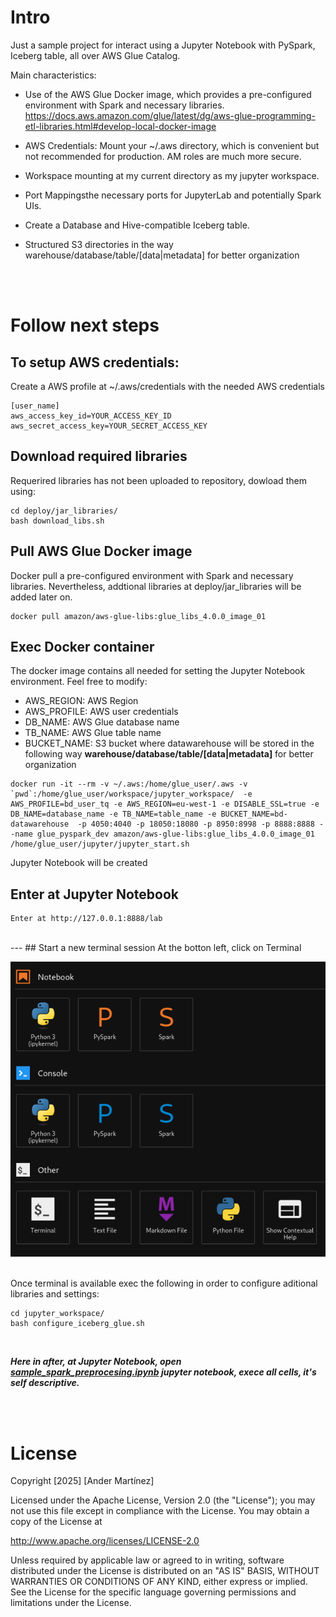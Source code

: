 
# Intro
Just a sample project for interact using a Jupyter Notebook with PySpark, Iceberg table, all over AWS Glue Catalog.  

Main characteristics:

- Use of the AWS Glue Docker image, which provides a pre-configured environment with Spark and necessary libraries.
https://docs.aws.amazon.com/glue/latest/dg/aws-glue-programming-etl-libraries.html#develop-local-docker-image

- AWS Credentials: Mount your ~/.aws directory, which is convenient but not recommended for production. AM roles are much more secure.

- Workspace mounting at my current directory as my jupyter workspace.

- Port Mappingsthe necessary ports for JupyterLab and potentially Spark UIs.

- Create a Database and Hive-compatible Iceberg table.

- Structured S3 directories in the way warehouse/database/table/[data|metadata] for better organization
<br/>
<br/>

# Follow next steps

## To setup AWS credentials:
Create a AWS profile at ~/.aws/credentials with the needed AWS credentials
```commandline
[user_name]
aws_access_key_id=YOUR_ACCESS_KEY_ID
aws_secret_access_key=YOUR_SECRET_ACCESS_KEY
```

## Download required libraries
Requerired libraries has not been uploaded to repository, dowload them using:
```commandline
cd deploy/jar_libraries/
bash download_libs.sh
```

## Pull AWS Glue Docker image
Docker pull a pre-configured environment with Spark and necessary libraries. Nevertheless, addtional libraries at deploy/jar_libraries will be added later on.
```commandline
docker pull amazon/aws-glue-libs:glue_libs_4.0.0_image_01
```

## Exec Docker container
The docker image contains all needed for setting the Jupyter Notebook environment. Feel free to modify:
- AWS_REGION: AWS Region
- AWS_PROFILE: AWS user credentials 
- DB_NAME: AWS Glue database name
- TB_NAME: AWS Glue table name
- BUCKET_NAME: S3 bucket where datawarehouse will be stored in the following way **warehouse/database/table/[data|metadata]** for better organization

```commandline
docker run -it --rm -v ~/.aws:/home/glue_user/.aws -v `pwd`:/home/glue_user/workspace/jupyter_workspace/  -e AWS_PROFILE=bd_user_tq -e AWS_REGION=eu-west-1 -e DISABLE_SSL=true -e DB_NAME=database_name -e TB_NAME=table_name -e BUCKET_NAME=bd-datawarehouse  -p 4050:4040 -p 18050:18080 -p 8950:8998 -p 8888:8888 --name glue_pyspark_dev amazon/aws-glue-libs:glue_libs_4.0.0_image_01 /home/glue_user/jupyter/jupyter_start.sh
```
Jupyter Notebook will be created

## Enter at Jupyter Notebook
```commandline
Enter at http://127.0.0.1:8888/lab
```
<br/>
---
## Start a new terminal session
At the botton left, click on Terminal

![alt text](image.png)

<br/>
Once terminal is available exec the following in order to configure aditional libraries and settings:

```commandline
cd jupyter_workspace/
bash configure_iceberg_glue.sh
```
<br/>

***Here in after, at Jupyter Notebook, open [sample_spark_preprocesing.ipynb](sample_spark_preprocesing.ipynb) jupyter notebook, exece all cells, it's self descriptive.***

<br/>
<br/>



# License

Copyright [2025] [Ander Martínez]

Licensed under the Apache License, Version 2.0 (the "License");
you may not use this file except in compliance with the License.
You may obtain a copy of the License at

http://www.apache.org/licenses/LICENSE-2.0

Unless required by applicable law or agreed to in writing, software
distributed under the License is distributed on an "AS IS" BASIS,
WITHOUT WARRANTIES OR CONDITIONS OF ANY KIND, either express or implied.
See the License for the specific language governing permissions and
limitations under the License.